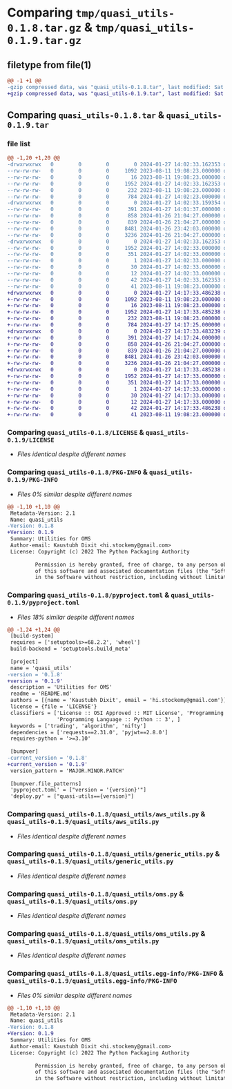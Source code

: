 # Comparing `tmp/quasi_utils-0.1.8.tar.gz` & `tmp/quasi_utils-0.1.9.tar.gz`

## filetype from file(1)

```diff
@@ -1 +1 @@
-gzip compressed data, was "quasi_utils-0.1.8.tar", last modified: Sat Jan 27 14:02:33 2024, max compression
+gzip compressed data, was "quasi_utils-0.1.9.tar", last modified: Sat Jan 27 14:17:33 2024, max compression
```

## Comparing `quasi_utils-0.1.8.tar` & `quasi_utils-0.1.9.tar`

### file list

```diff
@@ -1,20 +1,20 @@
-drwxrwxrwx   0        0        0        0 2024-01-27 14:02:33.162353 quasi_utils-0.1.8/
--rw-rw-rw-   0        0        0     1092 2023-08-11 19:08:23.000000 quasi_utils-0.1.8/LICENSE
--rw-rw-rw-   0        0        0       16 2023-08-11 19:08:23.000000 quasi_utils-0.1.8/MANIFEST.in
--rw-rw-rw-   0        0        0     1952 2024-01-27 14:02:33.162353 quasi_utils-0.1.8/PKG-INFO
--rw-rw-rw-   0        0        0      232 2023-08-11 19:08:23.000000 quasi_utils-0.1.8/README.md
--rw-rw-rw-   0        0        0      784 2024-01-27 14:02:23.000000 quasi_utils-0.1.8/pyproject.toml
-drwxrwxrwx   0        0        0        0 2024-01-27 14:02:33.159354 quasi_utils-0.1.8/quasi_utils/
--rw-rw-rw-   0        0        0      391 2024-01-27 14:01:37.000000 quasi_utils-0.1.8/quasi_utils/auth_utils.py
--rw-rw-rw-   0        0        0      858 2024-01-26 21:04:27.000000 quasi_utils-0.1.8/quasi_utils/aws_utils.py
--rw-rw-rw-   0        0        0      839 2024-01-26 21:04:27.000000 quasi_utils-0.1.8/quasi_utils/generic_utils.py
--rw-rw-rw-   0        0        0     8481 2024-01-26 23:42:03.000000 quasi_utils-0.1.8/quasi_utils/oms.py
--rw-rw-rw-   0        0        0     3236 2024-01-26 21:04:27.000000 quasi_utils-0.1.8/quasi_utils/oms_utils.py
-drwxrwxrwx   0        0        0        0 2024-01-27 14:02:33.162353 quasi_utils-0.1.8/quasi_utils.egg-info/
--rw-rw-rw-   0        0        0     1952 2024-01-27 14:02:33.000000 quasi_utils-0.1.8/quasi_utils.egg-info/PKG-INFO
--rw-rw-rw-   0        0        0      351 2024-01-27 14:02:33.000000 quasi_utils-0.1.8/quasi_utils.egg-info/SOURCES.txt
--rw-rw-rw-   0        0        0        1 2024-01-27 14:02:33.000000 quasi_utils-0.1.8/quasi_utils.egg-info/dependency_links.txt
--rw-rw-rw-   0        0        0       30 2024-01-27 14:02:33.000000 quasi_utils-0.1.8/quasi_utils.egg-info/requires.txt
--rw-rw-rw-   0        0        0       12 2024-01-27 14:02:33.000000 quasi_utils-0.1.8/quasi_utils.egg-info/top_level.txt
--rw-rw-rw-   0        0        0       42 2024-01-27 14:02:33.162353 quasi_utils-0.1.8/setup.cfg
--rw-rw-rw-   0        0        0       41 2023-08-11 19:08:23.000000 quasi_utils-0.1.8/setup.py
+drwxrwxrwx   0        0        0        0 2024-01-27 14:17:33.486238 quasi_utils-0.1.9/
+-rw-rw-rw-   0        0        0     1092 2023-08-11 19:08:23.000000 quasi_utils-0.1.9/LICENSE
+-rw-rw-rw-   0        0        0       16 2023-08-11 19:08:23.000000 quasi_utils-0.1.9/MANIFEST.in
+-rw-rw-rw-   0        0        0     1952 2024-01-27 14:17:33.485238 quasi_utils-0.1.9/PKG-INFO
+-rw-rw-rw-   0        0        0      232 2023-08-11 19:08:23.000000 quasi_utils-0.1.9/README.md
+-rw-rw-rw-   0        0        0      784 2024-01-27 14:17:25.000000 quasi_utils-0.1.9/pyproject.toml
+drwxrwxrwx   0        0        0        0 2024-01-27 14:17:33.483239 quasi_utils-0.1.9/quasi_utils/
+-rw-rw-rw-   0        0        0      391 2024-01-27 14:17:24.000000 quasi_utils-0.1.9/quasi_utils/auth_utils.py
+-rw-rw-rw-   0        0        0      858 2024-01-26 21:04:27.000000 quasi_utils-0.1.9/quasi_utils/aws_utils.py
+-rw-rw-rw-   0        0        0      839 2024-01-26 21:04:27.000000 quasi_utils-0.1.9/quasi_utils/generic_utils.py
+-rw-rw-rw-   0        0        0     8481 2024-01-26 23:42:03.000000 quasi_utils-0.1.9/quasi_utils/oms.py
+-rw-rw-rw-   0        0        0     3236 2024-01-26 21:04:27.000000 quasi_utils-0.1.9/quasi_utils/oms_utils.py
+drwxrwxrwx   0        0        0        0 2024-01-27 14:17:33.485238 quasi_utils-0.1.9/quasi_utils.egg-info/
+-rw-rw-rw-   0        0        0     1952 2024-01-27 14:17:33.000000 quasi_utils-0.1.9/quasi_utils.egg-info/PKG-INFO
+-rw-rw-rw-   0        0        0      351 2024-01-27 14:17:33.000000 quasi_utils-0.1.9/quasi_utils.egg-info/SOURCES.txt
+-rw-rw-rw-   0        0        0        1 2024-01-27 14:17:33.000000 quasi_utils-0.1.9/quasi_utils.egg-info/dependency_links.txt
+-rw-rw-rw-   0        0        0       30 2024-01-27 14:17:33.000000 quasi_utils-0.1.9/quasi_utils.egg-info/requires.txt
+-rw-rw-rw-   0        0        0       12 2024-01-27 14:17:33.000000 quasi_utils-0.1.9/quasi_utils.egg-info/top_level.txt
+-rw-rw-rw-   0        0        0       42 2024-01-27 14:17:33.486238 quasi_utils-0.1.9/setup.cfg
+-rw-rw-rw-   0        0        0       41 2023-08-11 19:08:23.000000 quasi_utils-0.1.9/setup.py
```

### Comparing `quasi_utils-0.1.8/LICENSE` & `quasi_utils-0.1.9/LICENSE`

 * *Files identical despite different names*

### Comparing `quasi_utils-0.1.8/PKG-INFO` & `quasi_utils-0.1.9/PKG-INFO`

 * *Files 0% similar despite different names*

```diff
@@ -1,10 +1,10 @@
 Metadata-Version: 2.1
 Name: quasi_utils
-Version: 0.1.8
+Version: 0.1.9
 Summary: Utilities for OMS
 Author-email: Kaustubh Dixit <hi.stockemy@gmail.com>
 License: Copyright (c) 2022 The Python Packaging Authority
         
         Permission is hereby granted, free of charge, to any person obtaining a copy
         of this software and associated documentation files (the "Software"), to deal
         in the Software without restriction, including without limitation the rights
```

### Comparing `quasi_utils-0.1.8/pyproject.toml` & `quasi_utils-0.1.9/pyproject.toml`

 * *Files 18% similar despite different names*

```diff
@@ -1,24 +1,24 @@
 [build-system]
 requires = ['setuptools>=68.2.2', 'wheel']
 build-backend = 'setuptools.build_meta'
 
 [project]
 name = 'quasi_utils'
-version = '0.1.8'
+version = '0.1.9'
 description = 'Utilities for OMS'
 readme = 'README.md'
 authors = [{name = 'Kaustubh Dixit', email = 'hi.stockemy@gmail.com'}]
 license = {file = 'LICENSE'}
 classifiers = ['License :: OSI Approved :: MIT License', 'Programming Language :: Python',
                'Programming Language :: Python :: 3', ]
 keywords = ['trading', 'algorithm', 'nifty']
 dependencies = ['requests==2.31.0', 'pyjwt==2.8.0']
 requires-python = '>=3.10'
 
 [bumpver]
-current_version = '0.1.8'
+current_version = '0.1.9'
 version_pattern = 'MAJOR.MINOR.PATCH'
 
 [bumpver.file_patterns]
 'pyproject.toml' = ["version = '{version}'"]
 'deploy.py' = ["quasi-utils=={version}"]
```

### Comparing `quasi_utils-0.1.8/quasi_utils/aws_utils.py` & `quasi_utils-0.1.9/quasi_utils/aws_utils.py`

 * *Files identical despite different names*

### Comparing `quasi_utils-0.1.8/quasi_utils/generic_utils.py` & `quasi_utils-0.1.9/quasi_utils/generic_utils.py`

 * *Files identical despite different names*

### Comparing `quasi_utils-0.1.8/quasi_utils/oms.py` & `quasi_utils-0.1.9/quasi_utils/oms.py`

 * *Files identical despite different names*

### Comparing `quasi_utils-0.1.8/quasi_utils/oms_utils.py` & `quasi_utils-0.1.9/quasi_utils/oms_utils.py`

 * *Files identical despite different names*

### Comparing `quasi_utils-0.1.8/quasi_utils.egg-info/PKG-INFO` & `quasi_utils-0.1.9/quasi_utils.egg-info/PKG-INFO`

 * *Files 0% similar despite different names*

```diff
@@ -1,10 +1,10 @@
 Metadata-Version: 2.1
 Name: quasi_utils
-Version: 0.1.8
+Version: 0.1.9
 Summary: Utilities for OMS
 Author-email: Kaustubh Dixit <hi.stockemy@gmail.com>
 License: Copyright (c) 2022 The Python Packaging Authority
         
         Permission is hereby granted, free of charge, to any person obtaining a copy
         of this software and associated documentation files (the "Software"), to deal
         in the Software without restriction, including without limitation the rights
```

